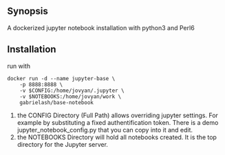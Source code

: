 ## Synopsis

A dockerized jupyter notebook installation with python3 and Perl6

## Installation 

run with 

    docker run -d --name jupyter-base \
        -p 8888:8888 \
        -v $CONFIG:/home/jovyan/.jupyter \
        -v $NOTEBOOKS:/home/jovyan/work \
        gabrielash/base-notebook

  1.    the CONFIG Directory (Full Path) allows overriding jupyter settings. For example 
        by substituting a fixed authentification token. There is a demo
        jupyter_notebook_config.py that you can copy into it and edit.
  2.    the NOTEBOOKS Directory will hold all notebooks created. It is the top directory
        for the Jupyter server.


